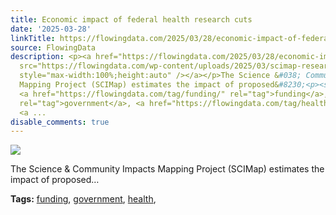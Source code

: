 ```yaml
---
title: Economic impact of federal health research cuts
date: '2025-03-28'
linkTitle: https://flowingdata.com/2025/03/28/economic-impact-of-federal-health-research-cuts/
source: FlowingData
description: <p><a href="https://flowingdata.com/2025/03/28/economic-impact-of-federal-health-research-cuts/"><img
  src="https://flowingdata.com/wp-content/uploads/2025/03/scimap-research-cuts-750x571.png"
  style="max-width:100%;height:auto" /></a></p>The Science &#038; Community Impacts
  Mapping Project (SCIMap) estimates the impact of proposed&#8230;<p><strong>Tags:</strong>
  <a href="https://flowingdata.com/tag/funding/" rel="tag">funding</a>, <a href="https://flowingdata.com/tag/government/"
  rel="tag">government</a>, <a href="https://flowingdata.com/tag/health/" rel="tag">health</a>,
  <a ...
disable_comments: true
---
```

<p><a href="https://flowingdata.com/2025/03/28/economic-impact-of-federal-health-research-cuts/"><img src="https://flowingdata.com/wp-content/uploads/2025/03/scimap-research-cuts-750x571.png" style="max-width:100%;height:auto" /></a></p>The Science &#038; Community Impacts Mapping Project (SCIMap) estimates the impact of proposed&#8230;<p><strong>Tags:</strong> <a href="https://flowingdata.com/tag/funding/" rel="tag">funding</a>, <a href="https://flowingdata.com/tag/government/" rel="tag">government</a>, <a href="https://flowingdata.com/tag/health/" rel="tag">health</a>, <a ...